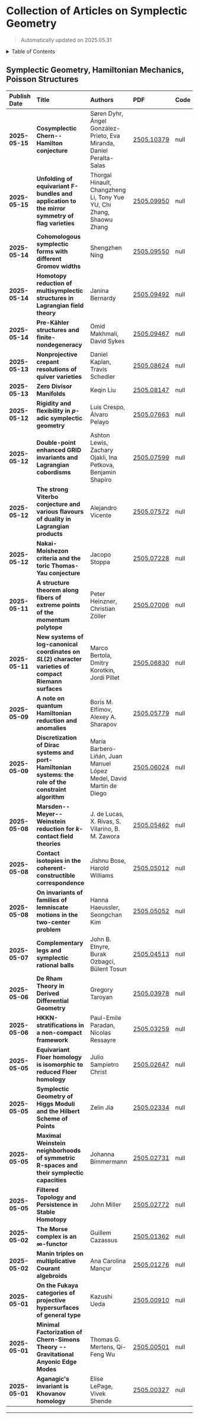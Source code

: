 # Collection of Articles on Symplectic Geometry

> Automatically updated on 2025.05.31

<details>
  <summary>Table of Contents</summary>
  <ol>
    <li><a href=#symplectic-geometry,-hamiltonian-mechanics,-poisson-structures>Symplectic Geometry, Hamiltonian Mechanics, Poisson Structures</a></li>
  </ol>
</details>

## Symplectic Geometry, Hamiltonian Mechanics, Poisson Structures

| Publish Date | Title | Authors | PDF | Code |
|:---------|:-----------------------|:---------|:------|:------|
|**2025-05-15**|**Cosymplectic Chern--Hamilton conjecture**|Søren Dyhr, Ángel González-Prieto, Eva Miranda, Daniel Peralta-Salas|[2505.10379](http://arxiv.org/abs/2505.10379)|null|
|**2025-05-15**|**Unfolding of equivariant F-bundles and application to the mirror symmetry of flag varieties**|Thorgal Hinault, Changzheng Li, Tony Yue YU, Chi Zhang, Shaowu Zhang|[2505.09950](http://arxiv.org/abs/2505.09950)|null|
|**2025-05-14**|**Cohomologous symplectic forms with different Gromov widths**|Shengzhen Ning|[2505.09550](http://arxiv.org/abs/2505.09550)|null|
|**2025-05-14**|**Homotopy reduction of multisymplectic structures in Lagrangian field theory**|Janina Bernardy|[2505.09492](http://arxiv.org/abs/2505.09492)|null|
|**2025-05-14**|**Pre-Kähler structures and finite-nondegeneracy**|Omid Makhmali, David Sykes|[2505.09467](http://arxiv.org/abs/2505.09467)|null|
|**2025-05-13**|**Nonprojective crepant resolutions of quiver varieties**|Daniel Kaplan, Travis Schedler|[2505.08624](http://arxiv.org/abs/2505.08624)|null|
|**2025-05-13**|**Zero Divisor Manifolds**|Keqin Liu|[2505.08147](http://arxiv.org/abs/2505.08147)|null|
|**2025-05-12**|**Rigidity and flexibility in $p$-adic symplectic geometry**|Luis Crespo, Álvaro Pelayo|[2505.07663](http://arxiv.org/abs/2505.07663)|null|
|**2025-05-12**|**Double-point enhanced GRID invariants and Lagrangian cobordisms**|Ashton Lewis, Zachary Ojakli, Ina Petkova, Benjamin Shapiro|[2505.07599](http://arxiv.org/abs/2505.07599)|null|
|**2025-05-12**|**The strong Viterbo conjecture and various flavours of duality in Lagrangian products**|Alejandro Vicente|[2505.07572](http://arxiv.org/abs/2505.07572)|null|
|**2025-05-12**|**Nakai-Moishezon criteria and the toric Thomas-Yau conjecture**|Jacopo Stoppa|[2505.07228](http://arxiv.org/abs/2505.07228)|null|
|**2025-05-11**|**A structure theorem along fibers of extreme points of the momentum polytope**|Peter Heinzner, Christian Zöller|[2505.07006](http://arxiv.org/abs/2505.07006)|null|
|**2025-05-11**|**New systems of log-canonical coordinates on $SL(2)$ character varieties of compact Riemann surfaces**|Marco Bertola, Dmitry Korotkin, Jordi Pillet|[2505.06830](http://arxiv.org/abs/2505.06830)|null|
|**2025-05-09**|**A note on quantum Hamiltonian reduction and anomalies**|Boris M. Elfimov, Alexey A. Sharapov|[2505.05779](http://arxiv.org/abs/2505.05779)|null|
|**2025-05-09**|**Discretization of Dirac systems and port-Hamiltonian systems: the role of the constraint algorithm**|María Barbero-Liñán, Juan Manuel López Medel, David Martín de Diego|[2505.06024](http://arxiv.org/abs/2505.06024)|null|
|**2025-05-08**|**Marsden--Meyer--Weinstein reduction for $k$-contact field theories**|J. de Lucas, X. Rivas, S. Vilarino, B. M. Zawora|[2505.05462](http://arxiv.org/abs/2505.05462)|null|
|**2025-05-08**|**Contact isotopies in the coherent-constructible correspondence**|Jishnu Bose, Harold Williams|[2505.05012](http://arxiv.org/abs/2505.05012)|null|
|**2025-05-08**|**On invariants of families of lemniscate motions in the two-center problem**|Hanna Haeussler, Seongchan Kim|[2505.05052](http://arxiv.org/abs/2505.05052)|null|
|**2025-05-07**|**Complementary legs and symplectic rational balls**|John B. Etnyre, Burak Ozbagci, Bülent Tosun|[2505.04513](http://arxiv.org/abs/2505.04513)|null|
|**2025-05-06**|**De Rham Theory in Derived Differential Geometry**|Gregory Taroyan|[2505.03978](http://arxiv.org/abs/2505.03978)|null|
|**2025-05-06**|**HKKN-stratifications in a non-compact framework**|Paul-Emile Paradan, Nicolas Ressayre|[2505.03259](http://arxiv.org/abs/2505.03259)|null|
|**2025-05-05**|**Equivariant Floer homology is isomorphic to reduced Floer homology**|Julio Sampietro Christ|[2505.02647](http://arxiv.org/abs/2505.02647)|null|
|**2025-05-05**|**Symplectic Geometry of Higgs Moduli and the Hilbert Scheme of Points**|Zelin Jia|[2505.02334](http://arxiv.org/abs/2505.02334)|null|
|**2025-05-05**|**Maximal Weinstein neighborhoods of symmetric R-spaces and their symplectic capacities**|Johanna Bimmermann|[2505.02731](http://arxiv.org/abs/2505.02731)|null|
|**2025-05-05**|**Filtered Topology and Persistence in Stable Homotopy**|John Miller|[2505.02772](http://arxiv.org/abs/2505.02772)|null|
|**2025-05-02**|**The Morse complex is an $\infty$-functor**|Guillem Cazassus|[2505.01362](http://arxiv.org/abs/2505.01362)|null|
|**2025-05-02**|**Manin triples on multiplicative Courant algebroids**|Ana Carolina Mançur|[2505.01276](http://arxiv.org/abs/2505.01276)|null|
|**2025-05-01**|**On the Fukaya categories of projective hypersurfaces of general type**|Kazushi Ueda|[2505.00910](http://arxiv.org/abs/2505.00910)|null|
|**2025-05-01**|**Minimal Factorization of Chern-Simons Theory -- Gravitational Anyonic Edge Modes**|Thomas G. Mertens, Qi-Feng Wu|[2505.00501](http://arxiv.org/abs/2505.00501)|null|
|**2025-05-01**|**Aganagic's invariant is Khovanov homology**|Elise LePage, Vivek Shende|[2505.00327](http://arxiv.org/abs/2505.00327)|null|

---


